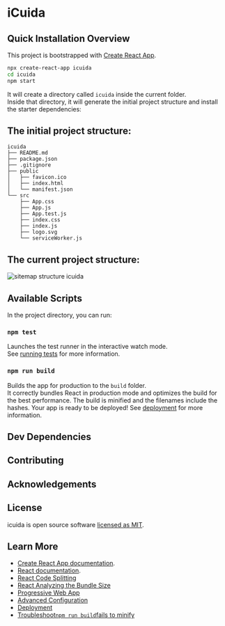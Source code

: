 # iCuida

## Quick Installation Overview
This project is bootstrapped with [Create React App](https://github.com/facebook/create-react-app).
```sh
npx create-react-app icuida
cd icuida
npm start
```
It will create a directory called `icuida` inside the current folder.<br>
Inside that directory, it will generate the initial project structure and install the starter dependencies:

## The initial project structure:
```
icuida
├── README.md
├── package.json
├── .gitignore
├── public
│   ├── favicon.ico
│   ├── index.html
│   └── manifest.json
└── src
    ├── App.css
    ├── App.js
    ├── App.test.js
    ├── index.css
    ├── index.js
    ├── logo.svg
    └── serviceWorker.js
```

## The current project structure:
![sitemap structure icuida](https://github.com/dianavile/iCuida/blob/Landingpage/sitemap-structure-icuida.png)

## Available Scripts
In the project directory, you can run:

### `npm test`
Launches the test runner in the interactive watch mode.<br>
See [running tests](https://facebook.github.io/create-react-app/docs/running-tests) for more information.

### `npm run build`
Builds the app for production to the `build` folder.<br>
It correctly bundles React in production mode and optimizes the build for the best performance.
The build is minified and the filenames include the hashes. Your app is ready to be deployed! See [deployment](https://facebook.github.io/create-react-app/docs/deployment) for more information.

## Dev Dependencies 

## Contributing

## Acknowledgements

## License
icuida is open source software [licensed as MIT](https://github.com/dianavile/iCuida/blob/master/LICENSE).

## Learn More
- [Create React App documentation](https://facebook.github.io/create-react-app/docs/getting-started).
- [React documentation](https://reactjs.org/).
- [React Code Splitting](https://facebook.github.io/create-react-app/docs/code-splitting)
- [React Analyzing the Bundle Size](https://facebook.github.io/create-react-app/docs/analyzing-the-bundle-size)
- [Progressive Web App](https://facebook.github.io/create-react-app/docs/making-a-progressive-web-app)
- [Advanced Configuration](https://facebook.github.io/create-react-app/docs/advanced-configuration)
- [Deployment](https://facebook.github.io/create-react-app/docs/deployment)
- [Troubleshoot`npm run build`fails to minify](https://facebook.github.io/create-react-app/docs/troubleshooting#npm-run-build-fails-to-minify)

